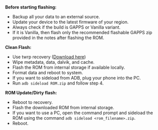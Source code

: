 **Before starting flashing:**

- Backup all your data to an external source.
- Update your device to the latest firmware of your region.
- Always check if the build is GAPPS or Vanilla variant.
- If it is Vanilla, then flash only the recommended flashable GAPPS zip provided in the notes after flashing the ROM.

**Clean Flash:**

- Use twrp recovery ([Download here](https://t.me/kamleshbuilds/313))
- Wipe metadata, data, dalvik, and cache.
- Flash the ROM from internal storage if available locally.
- Format data and reboot to system.
- If you want to sideload from ADB, plug your phone into the PC.
- Run `adb sideload ROM.zip` and follow step 4.

**ROM Update/Dirty flash:**

- Reboot to recovery.
- Flash the downloaded ROM from internal storage.
- If you want to use a PC, open the command prompt and sideload the ROM using the command `adb sideload <rom_filename>.zip`.
- Reboot.
